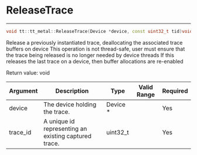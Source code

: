 # ReleaseTrace

---
```cpp
void tt::tt_metal::ReleaseTrace(Device *device, const uint32_t tid)void tt::tt_metal::ReleaseTrace(Device \*device, const uint32_t tid)
```

Release a previously instantiated trace, deallocating the associated trace buffers on device This operation is not thread-safe, user must ensure that the trace being released is no longer needed by device threads If this releases the last trace on a device, then buffer allocations are re-enabled

Return value: void

| Argument      | Description                                          | Type      | Valid Range      | Required       |
|---------------|------------------------------------------------------|-----------|------------------|----------------|
| device        | The device holding the trace.                        | Device \* |                  | Yes            |
| trace_id      | A unique id representing an existing captured trace. | uint32_t  |                  | Yes            |
